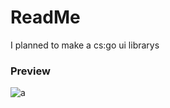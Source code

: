 # ReadMe
I planned to make a cs:go ui librarys

### Preview
![a](https://preview.redd.it/agjw5r7y61451.png?width=621&format=png&auto=webp&s=a5dc64f2904a88af9a72bd85cb488406452086e2)
